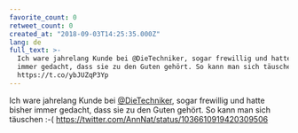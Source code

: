 ```yaml
---
favorite_count: 0
retweet_count: 0
created_at: "2018-09-03T14:25:35.000Z"
lang: de
full_text: >-
  Ich ware jahrelang Kunde bei @DieTechniker, sogar frewillig und hatte bisher
  immer gedacht, dass sie zu den Guten gehört. So kann man sich täuschen :-(
  https://t.co/ybJUZqP3Yp
---
```


Ich ware jahrelang Kunde bei [@DieTechniker](https://twitter.com/DieTechniker),
sogar frewillig und hatte bisher immer gedacht, dass sie zu den Guten gehört. So
kann man sich täuschen :-(
<https://twitter.com/AnnNat/status/1036610919420309506>
